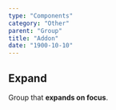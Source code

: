 ```yaml
---
type: "Components"
category: "Other"
parent: "Group"
title: "Addon"
date: "1900-10-10"
---
```


## Expand

Group that **expands on focus**.

<demo>
  <demoinline src="demos/components/group/expand">
  </demoinline>
</demo>
